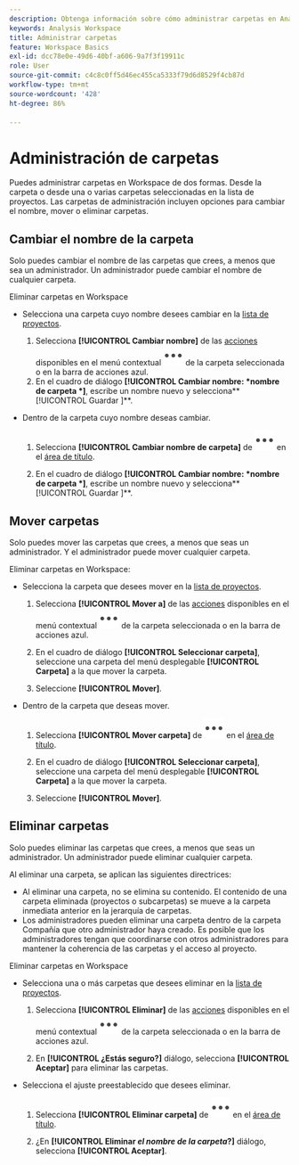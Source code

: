 ```yaml
---
description: Obtenga información sobre cómo administrar carpetas en Analysis Workspace.
keywords: Analysis Workspace
title: Administrar carpetas
feature: Workspace Basics
exl-id: dcc78e0e-49d6-40bf-a606-9a7f3f19911c
role: User
source-git-commit: c4c8c0ff5d46ec455ca5333f79d6d8529f4cb87d
workflow-type: tm+mt
source-wordcount: '428'
ht-degree: 86%

---
```



# Administración de carpetas

Puedes administrar carpetas en Workspace de dos formas. Desde la carpeta o desde una o varias carpetas seleccionadas en la lista de proyectos. Las carpetas de administración incluyen opciones para cambiar el nombre, mover o eliminar carpetas.

## Cambiar el nombre de la carpeta

Solo puedes cambiar el nombre de las carpetas que crees, a menos que sea un administrador. Un administrador puede cambiar el nombre de cualquier carpeta.

Eliminar carpetas en Workspace

* Selecciona una carpeta cuyo nombre desees cambiar en la [lista de proyectos](/help/analysis-workspace/build-workspace-project/freeform-overview.md#project-list).

   1. Selecciona **[!UICONTROL Cambiar nombre]** de las [acciones](/help/analysis-workspace/build-workspace-project/freeform-overview.md#actions) disponibles en el menú contextual ![Más](/help/assets/icons/More.svg) de la carpeta seleccionada o en la barra de acciones azul.
   1. En el cuadro de diálogo **[!UICONTROL Cambiar nombre: *nombre de carpeta *]**, escribe un nombre nuevo y selecciona**[!UICONTROL Guardar ]**.

* Dentro de la carpeta cuyo nombre deseas cambiar.

   1. Selecciona **[!UICONTROL Cambiar nombre de carpeta]** de ![Más](/help/assets/icons/More.svg) en el [área de título](/help/analysis-workspace/build-workspace-project/freeform-overview.md#title-area).

   1. En el cuadro de diálogo **[!UICONTROL Cambiar nombre: *nombre de carpeta *]**, escribe un nombre nuevo y selecciona**[!UICONTROL Guardar ]**.


## Mover carpetas

Solo puedes mover las carpetas que crees, a menos que seas un administrador. Y el administrador puede mover cualquier carpeta.

Eliminar carpetas en Workspace:

* Selecciona la carpeta que desees mover en la [lista de proyectos](/help/analysis-workspace/build-workspace-project/freeform-overview.md#project-list).

   1. Selecciona **[!UICONTROL Mover a]** de las [acciones](/help/analysis-workspace/build-workspace-project/freeform-overview.md#actions) disponibles en el menú contextual ![Más](/help/assets/icons/More.svg) de la carpeta seleccionada o en la barra de acciones azul.
   1. En el cuadro de diálogo **[!UICONTROL Seleccionar carpeta]**, seleccione una carpeta del menú desplegable **[!UICONTROL Carpeta]** a la que mover la carpeta.

   1. Seleccione **[!UICONTROL Mover]**.

* Dentro de la carpeta que deseas mover.

   1. Selecciona **[!UICONTROL Mover carpeta]** de ![Más](/help/assets/icons/More.svg) en el [área de título](/help/analysis-workspace/build-workspace-project/freeform-overview.md#title-area).

   1. En el cuadro de diálogo **[!UICONTROL Seleccionar carpeta]**, seleccione una carpeta del menú desplegable **[!UICONTROL Carpeta]** a la que mover la carpeta.

   1. Seleccione **[!UICONTROL Mover]**.


## Eliminar carpetas

Solo puedes eliminar las carpetas que crees, a menos que seas un administrador. Un administrador puede eliminar cualquier carpeta.

Al eliminar una carpeta, se aplican las siguientes directrices:

* Al eliminar una carpeta, no se elimina su contenido. El contenido de una carpeta eliminada (proyectos o subcarpetas) se mueve a la carpeta inmediata anterior en la jerarquía de carpetas.
* Los administradores pueden eliminar una carpeta dentro de la carpeta Compañía que otro administrador haya creado. Es posible que los administradores tengan que coordinarse con otros administradores para mantener la coherencia de las carpetas y el acceso al proyecto.

Eliminar carpetas en Workspace

* Selecciona una o más carpetas que desees eliminar en la [lista de proyectos](/help/analysis-workspace/build-workspace-project/freeform-overview.md#project-list).

   1. Selecciona **[!UICONTROL Eliminar]** de las [acciones](/help/analysis-workspace/build-workspace-project/freeform-overview.md#actions) disponibles en el menú contextual ![Más](/help/assets/icons/More.svg) de la carpeta seleccionada o en la barra de acciones azul.

   1. En **[!UICONTROL ¿Estás seguro?]** diálogo, selecciona **[!UICONTROL Aceptar]** para eliminar las carpetas.

* Selecciona el ajuste preestablecido que desees eliminar.

   1. Selecciona **[!UICONTROL Eliminar carpeta]** de ![Más](/help/assets/icons/More.svg) en el [área de título](/help/analysis-workspace/build-workspace-project/freeform-overview.md#title-area).

   1. ¿En **[!UICONTROL Eliminar *el nombre de la carpeta*?]** diálogo, selecciona **[!UICONTROL Aceptar]**.

